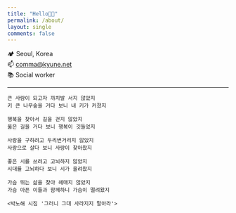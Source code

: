 ```yaml
---
title: "Hello👋🏻"
permalink: /about/
layout: single
comments: false
---
```

🏕️ Seoul, Korea<br>
📫 comma@kyune.net<br>
📚 Social worker<br>

---

```
큰 사람이 되고자 까치발 서지 않았지
키 큰 나무숲을 거다 보니 내 키가 커졌지
 
행복을 찾아서 길을 걷지 않았지
옳은 길을 거다 보니 행복이 깃들었지
 
사랑을 구하려고 두리번거리지 않았지
사랑으로 살다 보니 사랑이 찾아왔지
 
좋은 시를 쓰려고 고뇌하지 않았지
시대를 고뇌하다 보니 시가 울려왔지
 
가슴 뛰는 삶을 찾아 헤매지 않았지
가슴 아픈 이들과 함께하니 가슴이 떨려왔지
 
<박노해 시집 '그러니 그대 사라지지 말아라'>
```